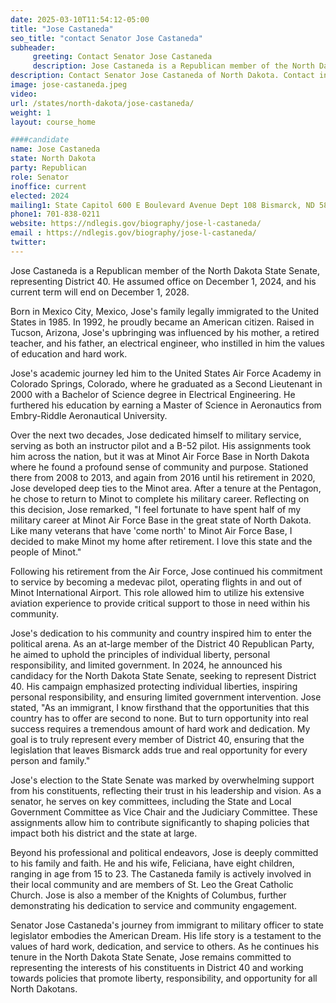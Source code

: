```yaml
---
date: 2025-03-10T11:54:12-05:00
title: "Jose Castaneda"
seo_title: "contact Senator Jose Castaneda"
subheader:
     greeting: Contact Senator Jose Castaneda
     description: Jose Castaneda is a Republican member of the North Dakota State Senate, representing District 40. He assumed office on December 1, 2024, and his current term will end on December 1, 2028.
description: Contact Senator Jose Castaneda of North Dakota. Contact information for Jose Castaneda includes email address, phone number, and mailing address.
image: jose-castaneda.jpeg
video:
url: /states/north-dakota/jose-castaneda/
weight: 1
layout: course_home

####candidate
name: Jose Castaneda
state: North Dakota
party: Republican
role: Senator
inoffice: current
elected: 2024
mailing1: State Capitol 600 E Boulevard Avenue Dept 108 Bismarck, ND 58505-0360
phone1: 701-838-0211
website: https://ndlegis.gov/biography/jose-l-castaneda/
email : https://ndlegis.gov/biography/jose-l-castaneda/
twitter: 
---
```

Jose Castaneda is a Republican member of the North Dakota State Senate, representing District 40. He assumed office on December 1, 2024, and his current term will end on December 1, 2028.​

Born in Mexico City, Mexico, Jose's family legally immigrated to the United States in 1985. In 1992, he proudly became an American citizen. Raised in Tucson, Arizona, Jose's upbringing was influenced by his mother, a retired teacher, and his father, an electrical engineer, who instilled in him the values of education and hard work.​

Jose's academic journey led him to the United States Air Force Academy in Colorado Springs, Colorado, where he graduated as a Second Lieutenant in 2000 with a Bachelor of Science degree in Electrical Engineering. He furthered his education by earning a Master of Science in Aeronautics from Embry-Riddle Aeronautical University.​

Over the next two decades, Jose dedicated himself to military service, serving as both an instructor pilot and a B-52 pilot. His assignments took him across the nation, but it was at Minot Air Force Base in North Dakota where he found a profound sense of community and purpose. Stationed there from 2008 to 2013, and again from 2016 until his retirement in 2020, Jose developed deep ties to the Minot area. After a tenure at the Pentagon, he chose to return to Minot to complete his military career. Reflecting on this decision, Jose remarked, "I feel fortunate to have spent half of my military career at Minot Air Force Base in the great state of North Dakota. Like many veterans that have 'come north' to Minot Air Force Base, I decided to make Minot my home after retirement. I love this state and the people of Minot."​

Following his retirement from the Air Force, Jose continued his commitment to service by becoming a medevac pilot, operating flights in and out of Minot International Airport. This role allowed him to utilize his extensive aviation experience to provide critical support to those in need within his community.​

Jose's dedication to his community and country inspired him to enter the political arena. As an at-large member of the District 40 Republican Party, he aimed to uphold the principles of individual liberty, personal responsibility, and limited government. In 2024, he announced his candidacy for the North Dakota State Senate, seeking to represent District 40. His campaign emphasized protecting individual liberties, inspiring personal responsibility, and ensuring limited government intervention. Jose stated, "As an immigrant, I know firsthand that the opportunities that this country has to offer are second to none. But to turn opportunity into real success requires a tremendous amount of hard work and dedication. My goal is to truly represent every member of District 40, ensuring that the legislation that leaves Bismarck adds true and real opportunity for every person and family."​

Jose's election to the State Senate was marked by overwhelming support from his constituents, reflecting their trust in his leadership and vision. As a senator, he serves on key committees, including the State and Local Government Committee as Vice Chair and the Judiciary Committee. These assignments allow him to contribute significantly to shaping policies that impact both his district and the state at large.​

Beyond his professional and political endeavors, Jose is deeply committed to his family and faith. He and his wife, Feliciana, have eight children, ranging in age from 15 to 23. The Castaneda family is actively involved in their local community and are members of St. Leo the Great Catholic Church. Jose is also a member of the Knights of Columbus, further demonstrating his dedication to service and community engagement.

Senator Jose Castaneda's journey from immigrant to military officer to state legislator embodies the American Dream. His life story is a testament to the values of hard work, dedication, and service to others. As he continues his tenure in the North Dakota State Senate, Jose remains committed to representing the interests of his constituents in District 40 and working towards policies that promote liberty, responsibility, and opportunity for all North Dakotans.
